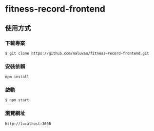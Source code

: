 # fitness-record-frontend

## 使用方式

### 下載專案

```
$ git clone https://github.com/naluwan/fitness-record-frontend.git
```

### 安裝依賴

```
npm install
```

### 啟動

```
$ npm start
```

### 瀏覽網址

```
http://localhost:3000
```
